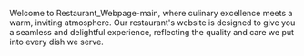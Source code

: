 Welcome to Restaurant_Webpage-main, where culinary excellence meets a warm, inviting atmosphere. Our restaurant's website is designed to give you a seamless and delightful experience, reflecting the quality and care we put into every dish we serve.

